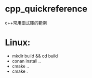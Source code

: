 # cpp_quickreference
c++常用函式庫的範例

# Linux:
- mkdir build && cd build
- conan install ..
- cmake ..
- cmake .